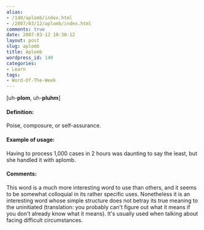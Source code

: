 ```yaml
---
alias:
- /140/aplomb/index.html
- /2007/03/12/aplomb/index.html
comments: true
date: 2007-03-12 10:30:12
layout: post
slug: aplomb
title: Aplomb
wordpress_id: 140
categories:
- Learn
tags:
- Word-Of-The-Week
---
```


[uh-**plom**, uh-**pluhm**]


#### Definition:


Poise, composure, or self-assurance.



#### Example of usage:


Having to process 1,000 cases in 2 hours was daunting to say the least, but she handled it with aplomb.



#### Comments:


This word is a much more interesting word to use than others, and it seems to be somewhat colloquial in its rather specific uses.  Nonetheless it is an interesting word whose simple structure does not betray its true meaning to the uninitiated (translation: you probably can't figure out what it means if you don't already know what it means).  It's usually used when talking about facing difficult circumstances.
